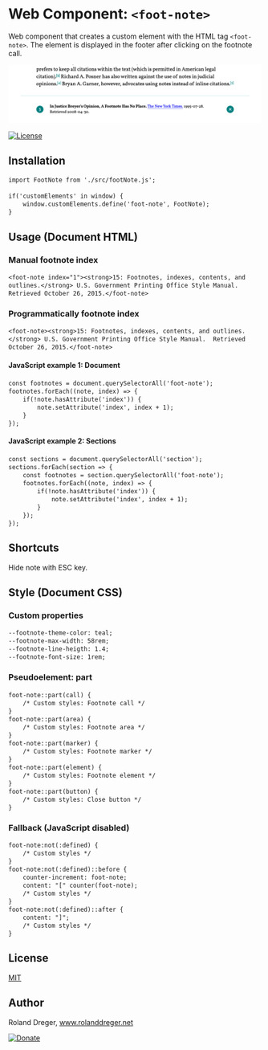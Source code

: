 # Web Component: `<foot-note>`

Web component that creates a custom element with the HTML tag `<foot-note>`. The element is displayed in the footer after clicking on the footnote call.

<img src="https://github.com/RolandDreger/web-components/raw/master/foot-note/foot-note_web_component.png" title="Footnote web component" alt="Footnote web component">

[![License](http://img.shields.io/:license-mit-blue.svg?style=flat-square)](https://github.com/RolandDreger/web-components/raw/master/MIT-LICENSE.md)


## Installation

```
import FootNote from './src/footNote.js';

if('customElements' in window) {
	window.customElements.define('foot-note', FootNote);
}
```

## Usage (Document HTML)

### Manual footnote index
```
<foot-note index="1"><strong>15: Footnotes, indexes, contents, and outlines.</strong> U.S. Government Printing Office Style Manual.  Retrieved October 26, 2015.</foot-note>
```

### Programmatically footnote index
```
<foot-note><strong>15: Footnotes, indexes, contents, and outlines.</strong> U.S. Government Printing Office Style Manual.  Retrieved October 26, 2015.</foot-note>
```

#### JavaScript example 1: Document

```
const footnotes = document.querySelectorAll('foot-note');
footnotes.forEach((note, index) => {
	if(!note.hasAttribute('index')) {
		note.setAttribute('index', index + 1);
	}
});
```

#### JavaScript example 2: Sections
```
const sections = document.querySelectorAll('section');
sections.forEach(section => {
	const footnotes = section.querySelectorAll('foot-note');
	footnotes.forEach((note, index) => {
		if(!note.hasAttribute('index')) {
			note.setAttribute('index', index + 1);
		}
	});
});
```


## Shortcuts

Hide note with ESC key.

## Style (Document CSS)

### Custom properties
```
--footnote-theme-color: teal;
--footnote-max-width: 58rem;
--footnote-line-heigth: 1.4;
--footnote-font-size: 1rem;
```

### Pseudoelement: part
```
foot-note::part(call) {
	/* Custom styles: Footnote call */
}
foot-note::part(area) {
	/* Custom styles: Footnote area */
}
foot-note::part(marker) {
	/* Custom styles: Footnote marker */
}
foot-note::part(element) {
	/* Custom styles: Footnote element */
}
foot-note::part(button) {
	/* Custom styles: Close button */
}
```

### Fallback (JavaScript disabled)
```
foot-note:not(:defined) {
	/* Custom styles */
}
foot-note:not(:defined)::before {
	counter-increment: foot-note;                  
  	content: "[" counter(foot-note);
	/* Custom styles */
}
foot-note:not(:defined)::after {             
  	content: "]";
	/* Custom styles */
}
```

## License

[MIT](http://www.opensource.org/licenses/mit-license.php)

## Author

Roland Dreger, www.rolanddreger.net

[![Donate](https://img.shields.io/badge/Donate-PayPal-green.svg)](https://www.paypal.com/cgi-bin/webscr?cmd=_donations&business=roland%2edreger%40a1%2enet&lc=AT&item_name=Roland%20Dreger%20%2f%20Donation%20for%20script%20development%20Kirby-Data-Importer&currency_code=EUR&bn=PP%2dDonationsBF%3abtn_donateCC_LG%2egif%3aNonHosted)
